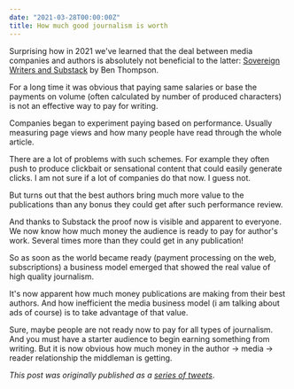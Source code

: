 ```yaml
---
date: "2021-03-28T00:00:00Z"
title: How much good journalism is worth
---
```


Surprising how in 2021 we've learned that the deal between media companies and authors is absolutely not beneficial to the latter: [Sovereign Writers and Substack](https://stratechery.com/2021/sovereign-writers-and-substack/) by Ben Thompson.

For a long time it was obvious that paying same salaries or base the payments on volume (often calculated by number of produced characters) is not an effective way to pay for writing.

Companies began to experiment paying based on performance. Usually measuring page views and how many people have read through the whole article.

There are a lot of problems with such schemes. For example they often push to produce clickbait or sensational content that could easily generate clicks. I am not sure if a lot of companies do that now. I guess not.

But turns out that the best authors bring much more value to the publications than any bonus they could get after such performance review.

And thanks to Substack the proof now is visible and apparent to everyone. We now know how much money the audience is ready to pay for author's work. Several times more than they could get in any publication!

So as soon as the world became ready (payment processing on the web, subscriptions) a business model emerged that showed the real value of high quality journalism.

It's now apparent how much money publications are making from their best authors. And how inefficient the media business model (i am talking about ads of course) is to take advantage of that value.

Sure, maybe people are not ready now to pay for all types of journalism. And you must have a starter audience to begin earning something from writing. But it is now obvious how much money in the author -> media -> reader relationship the middleman is getting. 

_This post was originally published as a [series of tweets](https://twitter.com/accujazz/status/1375811123451207683)_. 

